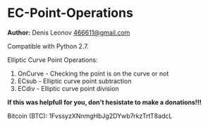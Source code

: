 # EC-Point-Operations
**Author:** Denis Leonov <466611@gmail.com>

Compatible with Python 2.7.

Elliptic Curve Point Operations:
1. OnCurve - Checking the point is on the curve or not
2. ECsub - Elliptic curve point subtraction
3. ECdiv - Elliptic curve point division

**If this was helpfull for you, don't hesistate to make a donations!!!**

Bitcoin (BTC): 1FvssyzXNnmgHbJg2DYwb7rkzTrtT8adcL
